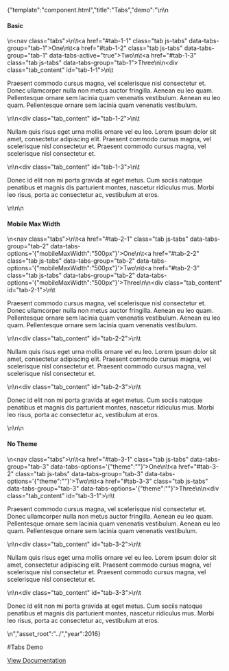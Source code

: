 {"template":"component.html","title":"Tabs","demo":"<style>\n\t.tabs { overflow: hidden; }\n</style>\n\n<h4>Basic</h4>\n<nav class=\"tabs\">\n\t<a href=\"#tab-1-1\" class=\"tab js-tabs\" data-tabs-group=\"tab-1\">One</a>\n\t<a href=\"#tab-1-2\" class=\"tab js-tabs\" data-tabs-group=\"tab-1\" data-tabs-active=\"true\">Two</a>\n\t<a href=\"#tab-1-3\" class=\"tab js-tabs\" data-tabs-group=\"tab-1\">Three</a>\n</nav>\n<div class=\"tab_content\" id=\"tab-1-1\">\n\t<p>Praesent commodo cursus magna, vel scelerisque nisl consectetur et. Donec ullamcorper nulla non metus auctor fringilla. Aenean eu leo quam. Pellentesque ornare sem lacinia quam venenatis vestibulum. Aenean eu leo quam. Pellentesque ornare sem lacinia quam venenatis vestibulum.</p>\n</div>\n<div class=\"tab_content\" id=\"tab-1-2\">\n\t<p>Nullam quis risus eget urna mollis ornare vel eu leo. Lorem ipsum dolor sit amet, consectetur adipiscing elit. Praesent commodo cursus magna, vel scelerisque nisl consectetur et. Praesent commodo cursus magna, vel scelerisque nisl consectetur et.</p>\n</div>\n<div class=\"tab_content\" id=\"tab-1-3\">\n\t<p>Donec id elit non mi porta gravida at eget metus. Cum sociis natoque penatibus et magnis dis parturient montes, nascetur ridiculus mus. Morbi leo risus, porta ac consectetur ac, vestibulum at eros.</p>\n</div>\n\n<h4>Mobile Max Width</h4>\n<nav class=\"tabs\">\n\t<a href=\"#tab-2-1\" class=\"tab js-tabs\" data-tabs-group=\"tab-2\" data-tabs-options='{\"mobileMaxWidth\":\"500px\"}'>One</a>\n\t<a href=\"#tab-2-2\" class=\"tab js-tabs\" data-tabs-group=\"tab-2\" data-tabs-options='{\"mobileMaxWidth\":\"500px\"}'>Two</a>\n\t<a href=\"#tab-2-3\" class=\"tab js-tabs\" data-tabs-group=\"tab-2\" data-tabs-options='{\"mobileMaxWidth\":\"500px\"}'>Three</a>\n</nav>\n<div class=\"tab_content\" id=\"tab-2-1\">\n\t<p>Praesent commodo cursus magna, vel scelerisque nisl consectetur et. Donec ullamcorper nulla non metus auctor fringilla. Aenean eu leo quam. Pellentesque ornare sem lacinia quam venenatis vestibulum. Aenean eu leo quam. Pellentesque ornare sem lacinia quam venenatis vestibulum.</p>\n</div>\n<div class=\"tab_content\" id=\"tab-2-2\">\n\t<p>Nullam quis risus eget urna mollis ornare vel eu leo. Lorem ipsum dolor sit amet, consectetur adipiscing elit. Praesent commodo cursus magna, vel scelerisque nisl consectetur et. Praesent commodo cursus magna, vel scelerisque nisl consectetur et.</p>\n</div>\n<div class=\"tab_content\" id=\"tab-2-3\">\n\t<p>Donec id elit non mi porta gravida at eget metus. Cum sociis natoque penatibus et magnis dis parturient montes, nascetur ridiculus mus. Morbi leo risus, porta ac consectetur ac, vestibulum at eros.</p>\n</div>\n\n<h4>No Theme</h4>\n<nav class=\"tabs\">\n\t<a href=\"#tab-3-1\" class=\"tab js-tabs\" data-tabs-group=\"tab-3\" data-tabs-options='{\"theme\":\"\"}'>One</a>\n\t<a href=\"#tab-3-2\" class=\"tab js-tabs\" data-tabs-group=\"tab-3\" data-tabs-options='{\"theme\":\"\"}'>Two</a>\n\t<a href=\"#tab-3-3\" class=\"tab js-tabs\" data-tabs-group=\"tab-3\" data-tabs-options='{\"theme\":\"\"}'>Three</a>\n</nav>\n<div class=\"tab_content\" id=\"tab-3-1\">\n\t<p>Praesent commodo cursus magna, vel scelerisque nisl consectetur et. Donec ullamcorper nulla non metus auctor fringilla. Aenean eu leo quam. Pellentesque ornare sem lacinia quam venenatis vestibulum. Aenean eu leo quam. Pellentesque ornare sem lacinia quam venenatis vestibulum.</p>\n</div>\n<div class=\"tab_content\" id=\"tab-3-2\">\n\t<p>Nullam quis risus eget urna mollis ornare vel eu leo. Lorem ipsum dolor sit amet, consectetur adipiscing elit. Praesent commodo cursus magna, vel scelerisque nisl consectetur et. Praesent commodo cursus magna, vel scelerisque nisl consectetur et.</p>\n</div>\n<div class=\"tab_content\" id=\"tab-3-3\">\n\t<p>Donec id elit non mi porta gravida at eget metus. Cum sociis natoque penatibus et magnis dis parturient montes, nascetur ridiculus mus. Morbi leo risus, porta ac consectetur ac, vestibulum at eros.</p>\n</div>","asset_root":"../","year":2016}

 #Tabs Demo
<p class="back_link"><a href="https://formstone.it/components/tabs">View Documentation</a></p>